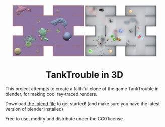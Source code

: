 <div align="center">
  <img width="45%" src="https://github.com/asger-finding/tanktrouble-in-3d/raw/main/.github/viewport-example.png">
  <img width="45%" src="https://github.com/asger-finding/tanktrouble-in-3d/raw/main/.github/render-example.png">

  <h1>TankTrouble in 3D</h1>
</div>

This project attempts to create a faithful clone of the game TankTrouble in blender, for making cool ray-traced renders.

Download [the .blend file](https://github.com/asger-finding/tanktrouble-in-3d/raw/main/tanktrouble-in-3d.blend) to get started! (and make sure you have the latest version of blender installed)

Free to use, modify and distribute under the CC0 license.
